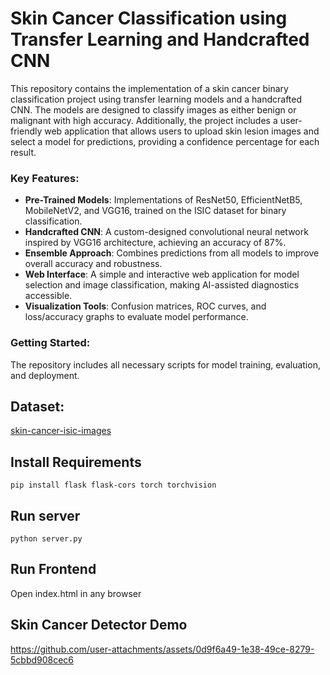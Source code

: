 # Skin Cancer Classification using Transfer Learning and Handcrafted CNN  

This repository contains the implementation of a skin cancer binary classification project using transfer learning models and a handcrafted CNN. The models are designed to classify images as either benign or malignant with high accuracy. Additionally, the project includes a user-friendly web application that allows users to upload skin lesion images and select a model for predictions, providing a confidence percentage for each result.  

### Key Features:  
- **Pre-Trained Models**: Implementations of ResNet50, EfficientNetB5, MobileNetV2, and VGG16, trained on the ISIC dataset for binary classification.  
- **Handcrafted CNN**: A custom-designed convolutional neural network inspired by VGG16 architecture, achieving an accuracy of 87%.  
- **Ensemble Approach**: Combines predictions from all models to improve overall accuracy and robustness.  
- **Web Interface**: A simple and interactive web application for model selection and image classification, making AI-assisted diagnostics accessible.  
- **Visualization Tools**: Confusion matrices, ROC curves, and loss/accuracy graphs to evaluate model performance.  

### Getting Started:  
The repository includes all necessary scripts for model training, evaluation, and deployment.  

## Dataset: 
[skin-cancer-isic-images](https://www.kaggle.com/datasets/rm1000/skin-cancer-isic-images/data)

## Install Requirements

```
pip install flask flask-cors torch torchvision

```

## Run server

```
python server.py

```

## Run Frontend

Open index.html in any browser

## Skin Cancer Detector Demo
https://github.com/user-attachments/assets/0d9f6a49-1e38-49ce-8279-5cbbd908cec6

